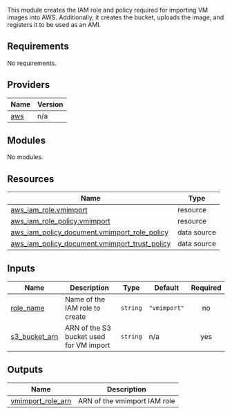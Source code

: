 This module creates the IAM role and policy required for importing VM images into AWS.
Additionally, it creates the bucket, uploads the image, and registers it to be used as an AMI.

<!-- BEGIN_TF_DOCS -->
## Requirements

No requirements.

## Providers

| Name | Version |
|------|---------|
| <a name="provider_aws"></a> [aws](#provider_aws) | n/a |

## Modules

No modules.

## Resources

| Name | Type |
|------|------|
| [aws_iam_role.vmimport](https://registry.terraform.io/providers/hashicorp/aws/latest/docs/resources/iam_role) | resource |
| [aws_iam_role_policy.vmimport](https://registry.terraform.io/providers/hashicorp/aws/latest/docs/resources/iam_role_policy) | resource |
| [aws_iam_policy_document.vmimport_role_policy](https://registry.terraform.io/providers/hashicorp/aws/latest/docs/data-sources/iam_policy_document) | data source |
| [aws_iam_policy_document.vmimport_trust_policy](https://registry.terraform.io/providers/hashicorp/aws/latest/docs/data-sources/iam_policy_document) | data source |

## Inputs

| Name | Description | Type | Default | Required |
|------|-------------|------|---------|:--------:|
| <a name="input_role_name"></a> [role_name](#input_role_name) | Name of the IAM role to create | `string` | `"vmimport"` | no |
| <a name="input_s3_bucket_arn"></a> [s3_bucket_arn](#input_s3_bucket_arn) | ARN of the S3 bucket used for VM import | `string` | n/a | yes |

## Outputs

| Name | Description |
|------|-------------|
| <a name="output_vmimport_role_arn"></a> [vmimport_role_arn](#output_vmimport_role_arn) | ARN of the vmimport IAM role |
<!-- END_TF_DOCS -->